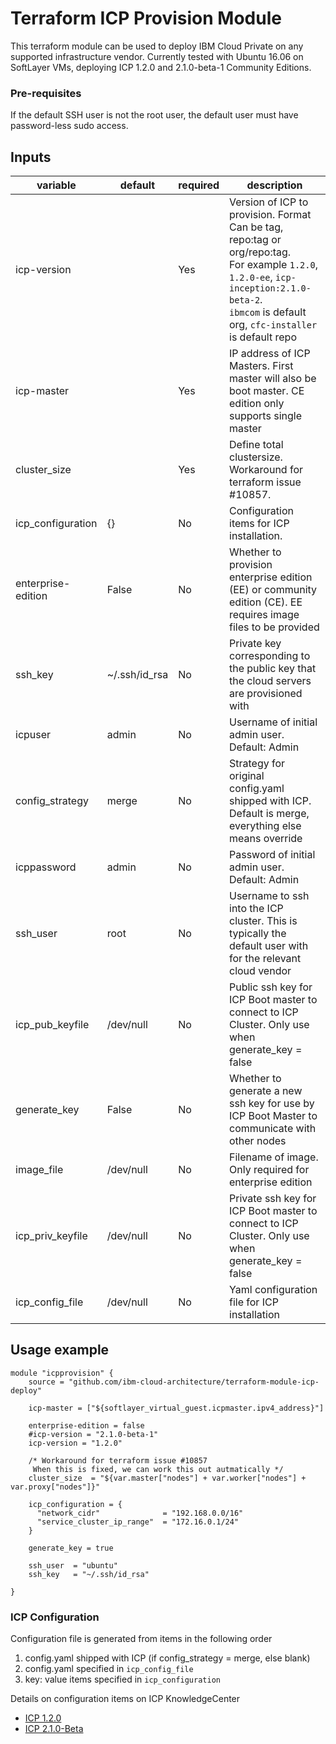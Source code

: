 # Terraform ICP Provision Module
This terraform module can be used to deploy IBM Cloud Private on any supported infrastructure vendor.
Currently tested with Ubuntu 16.06 on SoftLayer VMs, deploying ICP 1.2.0 and 2.1.0-beta-1 Community Editions.

### Pre-requisites

If the default SSH user is not the root user, the default user must have password-less sudo access.


## Inputs

| variable  |  default  | required |  description    |
|-----------|-----------|---------|--------|
|  icp-version   |      |  Yes  |   Version of ICP to provision. Format Can be tag, repo:tag or org/repo:tag. <br>For example `1.2.0`, `1.2.0-ee`, `icp-inception:2.1.0-beta-2`.<br>`ibmcom` is default org, `cfc-installer` is default repo  | 
|  icp-master   |      |  Yes  |   IP address of ICP Masters. First master will also be boot master. CE edition only supports single master                 | 
|  cluster_size   |      |  Yes  |   Define total clustersize. Workaround for terraform issue #10857.                | 
|  icp_configuration   |   {}   |  No  |   Configuration items for ICP installation.                | 
|  enterprise-edition   |   False   |  No  |   Whether to provision enterprise edition (EE) or community edition (CE). EE requires image files to be provided                | 
|  ssh_key   |   ~/.ssh/id_rsa   |  No  |   Private key corresponding to the public key that the cloud servers are provisioned with                | 
|  icpuser   |   admin   |  No  |   Username of initial admin user. Default: Admin                | 
|  config_strategy   |   merge   |  No  |   Strategy for original config.yaml shipped with ICP. Default is merge, everything else means override                | 
|  icppassword   |   admin   |  No  |   Password of initial admin user. Default: Admin                | 
|  ssh_user   |   root   |  No  |   Username to ssh into the ICP cluster. This is typically the default user with for the relevant cloud vendor                | 
|  icp_pub_keyfile   |   /dev/null   |  No  |   Public ssh key for ICP Boot master to connect to ICP Cluster. Only use when generate_key = false                | 
|  generate_key   |   False   |  No  |   Whether to generate a new ssh key for use by ICP Boot Master to communicate with other nodes                | 
|  image_file   |   /dev/null   |  No  |   Filename of image. Only required for enterprise edition                | 
|  icp_priv_keyfile   |   /dev/null   |  No  |   Private ssh key for ICP Boot master to connect to ICP Cluster. Only use when generate_key = false                | 
|  icp_config_file   |   /dev/null   |  No  |   Yaml configuration file for ICP installation                | 



## Usage example

```hcl
module "icpprovision" {
    source = "github.com/ibm-cloud-architecture/terraform-module-icp-deploy"
    
    icp-master = ["${softlayer_virtual_guest.icpmaster.ipv4_address}"]
    
    enterprise-edition = false
    #icp-version = "2.1.0-beta-1"
    icp-version = "1.2.0"

    /* Workaround for terraform issue #10857
     When this is fixed, we can work this out autmatically */
    cluster_size  = "${var.master["nodes"] + var.worker["nodes"] + var.proxy["nodes"]}"

    icp_configuration = {
      "network_cidr"              = "192.168.0.0/16"
      "service_cluster_ip_range"  = "172.16.0.1/24"
    }

    generate_key = true
    
    ssh_user  = "ubuntu"
    ssh_key   = "~/.ssh/id_rsa"
    
} 
```

### ICP Configuration 
Configuration file is generated from items in the following order

1. config.yaml shipped with ICP (if config_strategy = merge, else blank)
2. config.yaml specified in `icp_config_file`
3. key: value items specified in `icp_configuration`

Details on configuration items on ICP KnowledgeCenter
* [ICP 1.2.0](https://www.ibm.com/support/knowledgecenter/SSBS6K_1.2.0/installing/config_yaml.html)
* [ICP 2.1.0-Beta](https://www.ibm.com/support/knowledgecenter/SSBS6K_2.1.0/installing/config_yaml.html)




